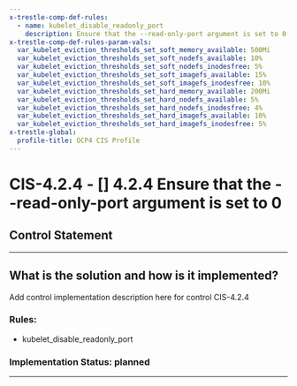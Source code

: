```yaml
---
x-trestle-comp-def-rules:
  - name: kubelet_disable_readonly_port
    description: Ensure that the --read-only-port argument is set to 0
x-trestle-comp-def-rules-param-vals:
  var_kubelet_eviction_thresholds_set_soft_memory_available: 500Mi
  var_kubelet_eviction_thresholds_set_soft_nodefs_available: 10%
  var_kubelet_eviction_thresholds_set_soft_nodefs_inodesfree: 5%
  var_kubelet_eviction_thresholds_set_soft_imagefs_available: 15%
  var_kubelet_eviction_thresholds_set_soft_imagefs_inodesfree: 10%
  var_kubelet_eviction_thresholds_set_hard_memory_available: 200Mi
  var_kubelet_eviction_thresholds_set_hard_nodefs_available: 5%
  var_kubelet_eviction_thresholds_set_hard_nodefs_inodesfree: 4%
  var_kubelet_eviction_thresholds_set_hard_imagefs_available: 10%
  var_kubelet_eviction_thresholds_set_hard_imagefs_inodesfree: 5%
x-trestle-global:
  profile-title: OCP4 CIS Profile
---
```


# CIS-4.2.4 - \[\] 4.2.4 Ensure that the --read-only-port argument is set to 0

## Control Statement

______________________________________________________________________

## What is the solution and how is it implemented?

<!-- For implementation status enter one of: implemented, partial, planned, alternative, not-applicable -->

<!-- Note that the list of rules under ### Rules: is read-only and changes will not be captured after assembly to JSON -->

Add control implementation description here for control CIS-4.2.4

### Rules:

  - kubelet_disable_readonly_port

### Implementation Status: planned

______________________________________________________________________
